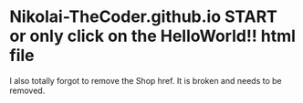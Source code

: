 # Nikolai-TheCoder.github.io START or only click on the HelloWorld!! html file
I also totally forgot to remove the Shop href. It is broken and needs to be removed.
